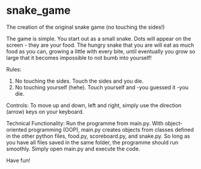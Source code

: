 # snake_game
The creation of the original snake game (no touching the sides!)

The game is simple. You start out as a small snake. Dots will appear on the screen - they are your food. 
The hungry snake that you are will eat as much food as you can, growing a little with every bite, until eventually
you grow so large that it becomes impossible to not bumb into yourself!

Rules: 
1) No touching the sides. Touch the sides and you die.
2) No touching yourself (hehe). Touch yourself and -you guessed it -you die.

Controls:
To move up and down, left and right, simply use the direction (arrow) keys on your keyboard.

Technical Functionality:
Run the programme from main.py. With object-oriented programming (OOP), main.py creates objects from classes defined in the other python files, food.py, scoreboard.py, and snake.py. So long as you have all files saved in the same folder, the programme should run smoothly. Simply open main.py and execute the code. 

Have fun!
